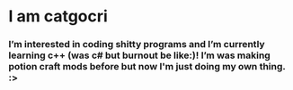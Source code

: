 # I am catgocri
### I’m interested in coding shitty programs and I’m currently learning c++ (was c# but burnout be like:)! I’m was making potion craft mods before but now I'm just doing my own thing. :>

<!---
catgocri/catgocri is a ✨ special ✨ repository because its `README.md` (this file) appears on your GitHub profile.
You can click the Preview link to take a look at your changes.
--->

